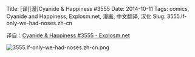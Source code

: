 Title: [译][漫]Cyanide & Happiness #3555
Date: 2014-10-11
Tags: comics, Cyanide and Happiness, Explosm.net, 漫画, 中文翻译, 汉化
Slug: 3555.If-only-we-had-noses.zh-cn

译自：[Cyanide & Happiness #3555 - Explosm.net](http://explosm.net/comics/3555/)


![3555.If-only-we-had-noses.zh-cn.png](/static/images/comics/3555.If-only-we-had-noses.zh-cn.png)
